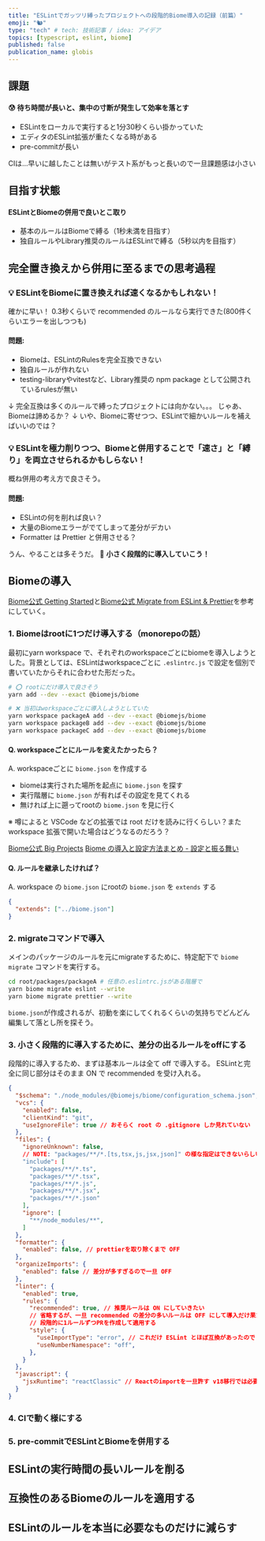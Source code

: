 ```yaml
---
title: "ESLintでガッツリ縛ったプロジェクトへの段階的Biome導入の記録（前篇）"
emoji: "🐿️"
type: "tech" # tech: 技術記事 / idea: アイデア
topics: [typescript, eslint, biome]
published: false
publication_name: globis
---
```


## 課題

#### 😰 待ち時間が長いと、集中の寸断が発生して効率を落とす

- ESLintをローカルで実行すると1分30秒くらい掛かっていた
- エディタのESLint拡張が重たくなる時がある
- pre-commitが長い

CIは...早いに越したことは無いがテスト系がもっと長いので一旦課題感は小さい

## 目指す状態

#### ESLintとBiomeの併用で良いとこ取り

- 基本のルールはBiomeで縛る（1秒未満を目指す）
- 独自ルールやLibrary推奨のルールはESLintで縛る（5秒以内を目指す）


## 完全置き換えから併用に至るまでの思考過程


### 💡 ESLintをBiomeに置き換えれば速くなるかもしれない！

確かに早い！
0.3秒くらいで recommended のルールなら実行できた(800件くらいエラーを出しつつも)

#### 問題:
  - Biomeは、ESLintのRulesを完全互換できない
  - 独自ルールが作れない
  - testing-libraryやvitestなど、Library推奨の npm package として公開されているrulesが無い

↓
完全互換は多くのルールで縛ったプロジェクトには向かない。。。
じゃあ、Biomeは諦めるか？
↓
いや、Biomeに寄せつつ、ESLintで細かいルールを補えばいいのでは？

### 💡 ESLintを極力削りつつ、Biomeと併用することで「速さ」と「縛り」を両立させられるかもしらない！

概ね併用の考え方で良さそう。

#### 問題:

- ESLintの何を削れば良い？
- 大量のBiomeエラーがでてしまって差分がデカい
- Formatter は Prettier と併用させる？

うん、やることは多そうだ。
🥰 **小さく段階的に導入していこう！**

## Biomeの導入


[Biome公式 Getting Started](https://biomejs.dev/guides/getting-started/)と[Biome公式 Migrate from ESLint & Prettier](https://biomejs.dev/guides/migrate-eslint-prettier/)を参考にしていく。

### 1. Biomeはrootに1つだけ導入する（monorepoの話）

最初にyarn workspace で、それぞれのworkspaceごとにbiomeを導入しようとした。背景としては、ESLintはworkspaceごとに `.eslintrc.js` で設定を個別で書いていたからそれに合わせた形だった。

```bash
# ⭕️ rootにだけ導入で良さそう
yarn add --dev --exact @biomejs/biome

# ❌️ 当初はworkspaceごとに導入しようとしていた
yarn workspace packageA add --dev --exact @biomejs/biome
yarn workspace packageB add --dev --exact @biomejs/biome
yarn workspace packageC add --dev --exact @biomejs/biome
```

#### Q. workspaceごとにルールを変えたかったら？

A. workspaceごとに `biome.json` を作成する

- biomeは実行された場所を起点に `biome.json` を探す
- 実行階層に `biome.json` が有ればその設定を見てくれる
- 無ければ上に遡ってrootの `biome.json` を見に行く

※ 噂によると VSCode などの拡張では root だけを読みに行くらしい？また workspace 拡張で開いた場合はどうなるのだろう？

[Biome公式 Big Projects](https://biomejs.dev/guides/big-projects/)
[Biome の導入と設定方法まとめ - 設定と振る舞い](https://zenn.dev/akineko/articles/d967d5dcada598#%E8%A8%AD%E5%AE%9A%E3%81%A8%E6%8C%AF%E3%82%8B%E8%88%9E%E3%81%84)

#### Q. ルールを継承したければ？

A. workspace の `biome.json` にrootの `biome.json` を `extends` する

```json
{
  "extends": ["../biome.json"]
}
```

### 2. migrateコマンドで導入

メインのパッケージのルールを元にmigrateするために、特定配下で `biome migrate` コマンドを実行する。

```bash
cd root/packages/packageA # 任意の.eslintrc.jsがある階層で
yarn biome migrate eslint --write
yarn biome migrate prettier --write
```

`biome.json`が作成されるが、初動を楽にしてくれるくらいの気持ちでどんどん編集して落とし所を探そう。

### 3. 小さく段階的に導入するために、差分の出るルールをoffにする

段階的に導入するため、まずほ基本ルールは全て off で導入する。
ESLintと完全に同じ部分はそのまま ON で recommended を受け入れる。

```json
{
  "$schema": "./node_modules/@biomejs/biome/configuration_schema.json",
  "vcs": {
    "enabled": false,
    "clientKind": "git",
    "useIgnoreFile": true // おそらく root の .gitignore しか見れていない
  },
  "files": {
    "ignoreUnknown": false,
    // NOTE: "packages/**/*.[ts,tsx,js,jsx,json]" の様な指定はできないらしい。。。
    "include": [
      "packages/**/*.ts",
      "packages/**/*.tsx",
      "packages/**/*.js",
      "packages/**/*.jsx",
      "packages/**/*.json"
    ],
    "ignore": [
      "**/node_modules/**",
    ]
  },
  "formatter": {
    "enabled": false, // prettierを取り除くまで OFF
  },
  "organizeImports": {
    "enabled": false // 差分が多すぎるので一旦 OFF
  },
  "linter": {
    "enabled": true,
    "rules": {
      "recommended": true, // 推奨ルールは ON にしていきたい
      // 省略するが、一旦 recommended の差分の多いルールは OFF にして導入だけ果たす
      // 段階的に1ルールずつPRを作成して適用する
      "style": {
        "useImportType": "error", // これだけ ESLint とほぼ互換があったので ON にしてみた例
        "useNumberNamespace": "off",
      },
    }
  },
  "javascript": {
    "jsxRuntime": "reactClassic" // Reactのimportを一旦許す v18移行では必要無いが差分が大きかった
  }
}

```

### 4. CIで動く様にする

### 5. pre-commitでESLintとBiomeを併用する

## ESLintの実行時間の長いルールを削る

## 互換性のあるBiomeのルールを適用する

## ESLintのルールを本当に必要なものだけに減らす
